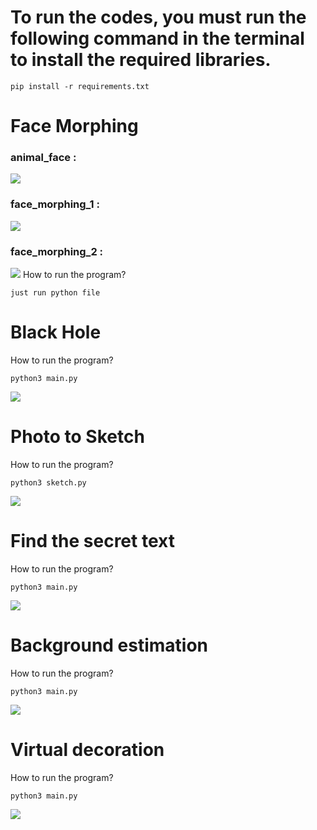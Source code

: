 # To run the codes, you must run the following command in the terminal to install the required libraries.
```
pip install -r requirements.txt
```
# Face Morphing
### animal_face :
![](https://github.com/Moein-Moatali-2006/Pylearn7/blob/main/Image%20Processing/Assignment%2029/Face%20Morphing/animal_face/output_3.jpg)
### face_morphing_1 :
![](https://github.com/Moein-Moatali-2006/Pylearn7/blob/main/Image%20Processing/Assignment%2029/Face%20Morphing/face_morphing_1/output_1.jpg)
### face_morphing_2 :
![](https://github.com/Moein-Moatali-2006/Pylearn7/blob/main/Image%20Processing/Assignment%2029/Face%20Morphing/face_morphing_2/output2.png)
How to run the program?
```
just run python file
```
# Black Hole
How to run the program?
```
python3 main.py
```
![](https://github.com/Moein-Moatali-2006/Pylearn7/blob/main/Image%20Processing/Assignment%2029/Black%20Hole/output.jpg)
# Photo to Sketch
How to run the program?
```
python3 sketch.py
```
![](https://github.com/Moein-Moatali-2006/Pylearn7/blob/main/Image%20Processing/Assignment%2029/Sketch/output4.jpg)
# Find the secret text
How to run the program?
```
python3 main.py
```
![](https://github.com/Moein-Moatali-2006/Pylearn7/blob/main/Image%20Processing/Assignment%2029/Secret/output5.jpg)
# Background estimation
How to run the program?
```
python3 main.py
```
![](https://github.com/Moein-Moatali-2006/Pylearn7/blob/main/Image%20Processing/Assignment%2029/Background%20estimation/output.jpg)
# Virtual decoration
How to run the program?
```
python3 main.py
```
![](https://github.com/Moein-Moatali-2006/Pylearn7/blob/main/Image%20Processing/Assignment%2029/Virtual%20decoration/output.jpg)